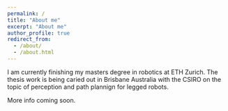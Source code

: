 ```yaml
---
permalink: /
title: "About me"
excerpt: "About me"
author_profile: true
redirect_from: 
  - /about/
  - /about.html
---
```


I am currently finishing my masters degree in robotics at ETH Zurich. The thesis work is being caried out in Brisbane Australia with the CSIRO on the topic of perception and path plannign for legged robots.

More info coming soon.